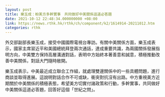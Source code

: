 ```yaml
---
layout: post
title: 樂玉成：盼美方多幹實事　共同做好中美關係這道必答題
date: 2021-10-12 22:48:34.000000000 +08:00
link: https://news.rthk.hk/rthk/ch/component/k2/1614914-20211012.htm
categories: rthk
---
```


外交部副部長樂玉成，接受中國國際電視台專訪。有關中美關係方面，樂玉成表示，國家主席習近平和美國總統拜登兩次通話，達成重要共識，為兩國關係發展指明方向，中美雙方保持高層溝通對話，表明中方始終本著善意和誠意，積極推動改善中美關係，對話大門隨時敞開。

樂玉成表示，中美最近成立聯合工作組，就處理雙邊關係中的一些具體問題，進行商談並取得進展。這說明對話合作不可或缺，衝突對抗沒有出路。中方重視美方近期關於中美關係的積極表態，希望美方切實付諸政策和行動，多幹實事，共同做好中美關係這道必答題，回答好這個「世紀之問」。
